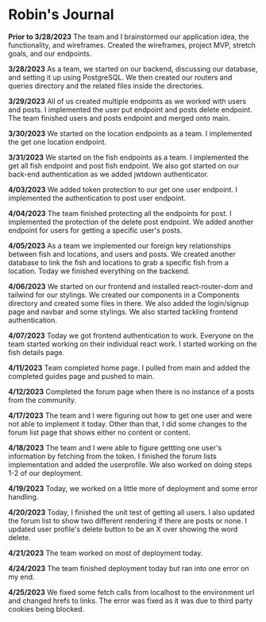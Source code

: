 # Robin's Journal

**Prior to 3/28/2023**
The team and I brainstormed our application idea, the functionality, and wireframes.
Created the wireframes, project MVP, stretch goals, and our endpoints.

**3/28/2023**
As a team, we started on our backend, discussing our database, and setting it up using PostgreSQL. We then created our routers and queries directory and the related files inside the directories.

**3/29/2023**
All of us created multiple endpoints as we worked with users and posts.
I implemented the user put endpoint and posts delete endpoint.
The team finished users and posts endpoint and merged onto main.

**3/30/2023**
We started on the location endpoints as a team.
I implemented the get one location endpoint.

**3/31/2023**
We started on the fish endpoints as a team.
I implemented the get all fish endpoint and post fish endpoint.
We also got started on our back-end authentication as we added jwtdown authenticator.

**4/03/2023**
We added token protection to our get one user endpoint.
I implemented the authentication to post user endpoint.

**4/04/2023**
The team finished protecting all the endpoints for post.
I implemented the protection of the delete post endpoint.
We added another endpoint for users for getting a specific user's posts.

**4/05/2023**
As a team we implemented our foreign key relationships between fish and locations, and users and posts. We created another database to link the fish and locations to grab a specific fish from a location. Today we finished everything on the backend.

**4/06/2023**
We started on our frontend and installed react-router-dom and tailwind for our stylings. We created our components in a Components directory and created some files in there. We also added the login/signup page and navbar and some stylings.
We also started tackling frontend authentication.

**4/07/2023**
Today we got frontend authentication to work. Everyone on the team started working on their individual react work. I started working on the fish details page.

**4/11/2023**
Team completed home page. I pulled from main and added the completed guides page and pushed to main.

**4/12/2023**
Completed the forum page when there is no instance of a posts from the community.

**4/17/2023**
The team and I were figuring out how to get one user and were not able to implement it today.
Other than that, I did some changes to the forum list page that shows either no content or content.

**4/18/2023**
The team and I were able to figure gettting one user's information by fetching from the token.
I finished the forum lists implementation and added the userprofile.
We also worked on doing steps 1-2 of our deployment.

**4/19/2023**
Today, we worked on a little more of deployment and some error handling.

**4/20/2023**
Today, I finished the unit test of getting all users.
I also updated the forum list to show two different rendering if there are posts or none.
I updated user profile's delete button to be an X over showing the word delete.

**4/21/2023**
The team worked on most of deployment today.

**4/24/2023**
The team finished deployment today but ran into one error on my end.

**4/25/2023**
We fixed some fetch calls from localhost to the environment url and changed hrefs to links.
The error was fixed as it was due to third party cookies being blocked.
